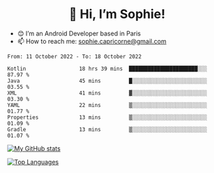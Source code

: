<h1 align="center"> 👋 Hi, I’m Sophie! </h1>  

- 😊 I’m an Android Developer based in Paris
- 📫 How to reach me: sophie.capricorne@gmail.com


<!--START_SECTION:waka-->

```text
From: 11 October 2022 - To: 18 October 2022

Kotlin                 18 hrs 39 mins  ██████████████████████░░░   87.97 %
Java                   45 mins         █░░░░░░░░░░░░░░░░░░░░░░░░   03.55 %
XML                    41 mins         ▓░░░░░░░░░░░░░░░░░░░░░░░░   03.30 %
YAML                   22 mins         ▒░░░░░░░░░░░░░░░░░░░░░░░░   01.77 %
Properties             13 mins         ▒░░░░░░░░░░░░░░░░░░░░░░░░   01.09 %
Gradle                 13 mins         ▒░░░░░░░░░░░░░░░░░░░░░░░░   01.07 %
```

<!--END_SECTION:waka-->

[![My GitHub stats](https://github-readme-stats.vercel.app/api?username=sophicapri&show_icons=true&theme=buefy)](https://github.com/anuraghazra/github-readme-stats)

[![Top Languages](https://github-readme-stats.vercel.app/api/top-langs/?username=sophicapri&langs_count=2&layout=compact)](https://github.com/anuraghazra/github-readme-stats)
